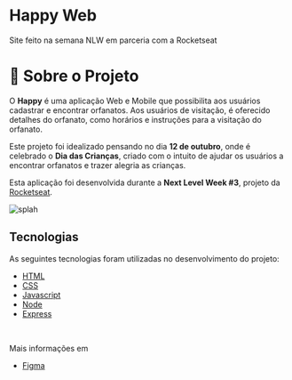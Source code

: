 # Happy Web

<p>Site feito na semana NLW em parceria com a Rocketseat</p>

<a id="sobre"></a>

# 📖 Sobre o Projeto

O **Happy** é uma aplicação Web e Mobile que possibilita aos usuários cadastrar e encontrar orfanatos. Aos usuários de visitação, é oferecido detalhes do orfanato, como horários e instruções para a visitação do orfanato.

Este projeto foi idealizado pensando no dia **12 de outubro**, onde é celebrado o **Dia das Crianças**, criado com o intuito de ajudar os usuários a encontrar orfanatos e trazer alegria as crianças.

Esta aplicação foi desenvolvida durante a **Next Level Week #3**, projeto da [Rocketseat](https://rocketseat.com.br/).

<a id="tecnologias"></a>




![splah](https://github.com/leotilt/Projeto-Happy-NlW/blob/main/happy.png)

## Tecnologias

As seguintes tecnologias foram utilizadas no desenvolvimento do projeto:

- [HTML](https://devdocs.io/html/)
- [CSS](https://devdocs.io/css/)
- [Javascript](https://devdocs.io/javascript/)
- [Node](https://nodejs.org/en/)
- [Express](https://expressjs.com/)


<br>

<p> Mais informações em </p>

- [Figma](https://www.figma.com/file/mDEbnoojksG4w8sOxmudh3/Happy-Web?node-id=0%3A1)
